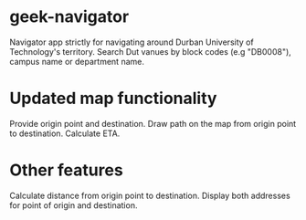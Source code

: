 # geek-navigator
Navigator app strictly for navigating around Durban University of Technology's territory.
Search Dut vanues by block codes (e.g "DB0008"), campus name or department name.
# Updated map functionality
Provide origin point and destination.
Draw path on the map from origin point to destination.
Calculate ETA.
# Other features
Calculate distance from origin point to destination.
Display both addresses for point of origin and destination.
